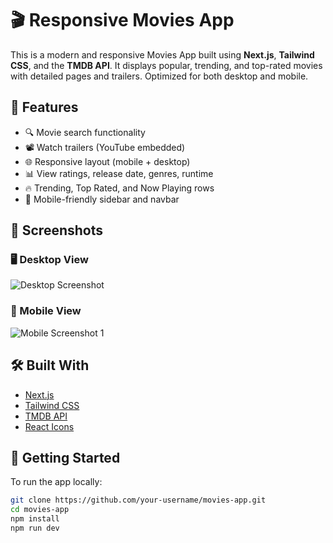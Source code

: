 # 🎬 Responsive Movies App

This is a modern and responsive Movies App built using **Next.js**, **Tailwind CSS**, and the **TMDB API**. It displays popular, trending, and top-rated movies with detailed pages and trailers. Optimized for both desktop and mobile.

## 🌟 Features

- 🔍 Movie search functionality
- 📽 Watch trailers (YouTube embedded)
- 🌐 Responsive layout (mobile + desktop)
- 📊 View ratings, release date, genres, runtime
- 🔥 Trending, Top Rated, and Now Playing rows
- 📱 Mobile-friendly sidebar and navbar

## 📸 Screenshots

### 🖥 Desktop View
![Desktop Screenshot](./2.png)

### 📱 Mobile View
![Mobile Screenshot 1](./1.png)


## 🛠 Built With

- [Next.js](https://nextjs.org/)
- [Tailwind CSS](https://tailwindcss.com/)
- [TMDB API](https://www.themoviedb.org/documentation/api)
- [React Icons](https://react-icons.github.io/react-icons/)

## 🚀 Getting Started

To run the app locally:

```bash
git clone https://github.com/your-username/movies-app.git
cd movies-app
npm install
npm run dev
